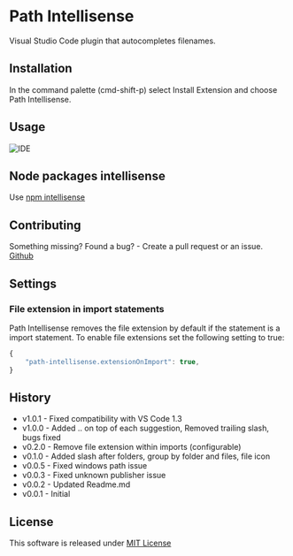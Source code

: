 # Path Intellisense
Visual Studio Code plugin that autocompletes filenames.

## Installation
In the command palette (cmd-shift-p) select Install Extension and choose Path Intellisense.

## Usage
![IDE](http://i.giphy.com/iaHeUiDeTUZuo.gif)

## Node packages intellisense
Use [npm intellisense](https://marketplace.visualstudio.com/items?itemName=christian-kohler.npm-intellisense)

## Contributing
Something missing? Found a bug? - Create a pull request or an issue.
[Github](https://github.com/ChristianKohler/PathIntellisense)

## Settings
### File extension in import statements
Path Intellisense removes the file extension by default if the statement is a import statement. To enable file extensions set the following setting to true:

```javascript
{
	"path-intellisense.extensionOnImport": true,
}
```

## History
* v1.0.1 - Fixed compatibility with VS Code 1.3
* v1.0.0 - Added .. on top of each suggestion, Removed trailing slash, bugs fixed
* v0.2.0 - Remove file extension within imports (configurable)
* v0.1.0 - Added slash after folders, group by folder and files, file icon
* v0.0.5 - Fixed windows path issue
* v0.0.3 - Fixed unknown publisher issue
* v0.0.2 - Updated Readme.md
* v0.0.1 - Initial 

## License
This software is released under [MIT License](http://www.opensource.org/licenses/mit-license.php)